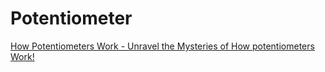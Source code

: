 # Potentiometer
[How Potentiometers Work - Unravel the Mysteries of How potentiometers Work!](https://youtu.be/Xb-MZMoUtcQ)
